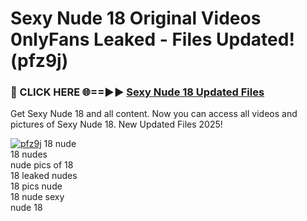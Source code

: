 # Sexy Nude 18 Original Videos 0nlyFans Leaked - Files Updated! (pfz9j)

<h3>🔴 CLICK HERE 🌐==►► <a href="https://tinyurl.com/4mcuefdz" rel="nofollow">Sexy Nude 18 Updated Files</a></h3>

Get Sexy Nude 18 and all content. Now you can access all videos and pictures of Sexy Nude 18. New Updated Files 2025!

[![pfz9j](https://i.imgur.com/StAQSOY.gif)](https://tinyurl.com/4mcuefdz)
18 nude<br>
18 nudes<br>
nude pics of 18<br>
18 leaked nudes<br>
18 pics nude<br>
18 nude sexy<br>
nude 18